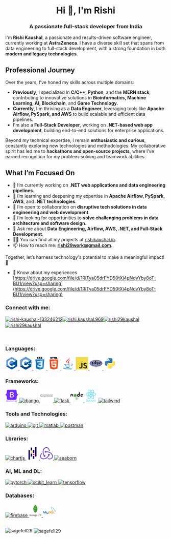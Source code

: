 <h1 align="center">Hi 👋, I'm Rishi</h1>
<h3 align="center">A passionate full-stack developer from India</h3>

I'm **Rishi Kaushal**, a passionate and results-driven software engineer, currently working at **AstraZeneca**. I have a diverse skill set that spans from data engineering to full-stack development, with a strong foundation in both **modern and legacy technologies**.

## Professional Journey

Over the years, I've honed my skills across multiple domains:

- **Previously**, I specialized in **C/C++, Python**, and the **MERN stack**, contributing to innovative solutions in **Bioinformatics, Machine Learning, AI, Blockchain**, and **Game Technology**.
- **Currently**, I'm thriving as a **Data Engineer**, leveraging tools like **Apache Airflow, PySpark, and AWS** to build scalable and efficient data pipelines.
- I'm also a **Full-Stack Developer**, working on **.NET-based web app development**, building end-to-end solutions for enterprise applications.

Beyond my technical expertise, I remain **enthusiastic and curious**, constantly exploring new technologies and methodologies. My collaborative spirit has led me to **hackathons and open-source projects**, where I’ve earned recognition for my problem-solving and teamwork abilities.

## What I’m Focused On

- 🔭 I’m currently working on **.NET web applications and data engineering pipelines**.
- 🌱 I’m learning and deepening my expertise in **Apache Airflow, PySpark, AWS**, and **.NET technologies**.
- 👯 I’m open to collaboration on **disruptive tech solutions in data engineering and web development**.
- 🤝 I’m looking for opportunities to **solve challenging problems in data architecture and software design**.
- 💬 Ask me about **Data Engineering, Airflow, AWS, .NET, and Full-Stack Development**.
- 👨‍💻 You can find all my projects at [rishikaushal.in](https://rishikaushal.in).
- 📫 How to reach me: **rishi29work@gmail.com**.

Together, let’s harness technology's potential to make a meaningful impact! 🚀

- 📄 Know about my experiences [https://drive.google.com/file/d/1RiTya05drFYD50tXj4pNdvYby8oT-BU1/view?usp=sharing](https://drive.google.com/file/d/1RiTya05drFYD50tXj4pNdvYby8oT-BU1/view?usp=sharing)

<h3 align="left">Connect with me:</h3>
<p align="left"><a href="https://linkedin.com/in/rishi-kaushal-133246212" target="blank"><img align="center" src="https://raw.githubusercontent.com/rahuldkjain/github-profile-readme-generator/master/src/images/icons/Social/linked-in-alt.svg" alt="rishi-kaushal-133246212" height="30" width="40" /></a><a href="https://fb.com/rishi.kaushal.969" target="blank"><img align="center" src="https://raw.githubusercontent.com/rahuldkjain/github-profile-readme-generator/master/src/images/icons/Social/facebook.svg" alt="rishi.kaushal.969" height="30" width="40" /></a><a href="https://www.hackerrank.com/rishi29kaushal" target="blank"><img align="center" src="https://raw.githubusercontent.com/rahuldkjain/github-profile-readme-generator/master/src/images/icons/Social/hackerrank.svg" alt="rishi29kaushal" height="30" width="40" /></a><a href="https://www.leetcode.com/rishi29kaushal" target="blank"><img align="center" src="https://raw.githubusercontent.com/rahuldkjain/github-profile-readme-generator/master/src/images/icons/Social/leet-code.svg" alt="rishi29kaushal" height="30" width="40" /></a></p>

<br />

<h3 align="left">Languages:</h3>
<a href="https://www.cprogramming.com/" target="_blank" rel="noreferrer"> <img src="https://raw.githubusercontent.com/devicons/devicon/master/icons/c/c-original.svg" alt="c" width="40" height="40"/> </a> <a href="https://www.w3schools.com/cpp/" target="_blank" rel="noreferrer"> <img src="https://raw.githubusercontent.com/devicons/devicon/master/icons/cplusplus/cplusplus-original.svg" alt="cplusplus" width="40" height="40"/> </a> <a href="https://www.w3schools.com/css/" target="_blank" rel="noreferrer"> <img src="https://raw.githubusercontent.com/devicons/devicon/master/icons/css3/css3-original-wordmark.svg" alt="css3" width="40" height="40"/> </a><a href="https://www.w3.org/html/" target="_blank" rel="noreferrer"> <img src="https://raw.githubusercontent.com/devicons/devicon/master/icons/html5/html5-original-wordmark.svg" alt="html5" width="40" height="40"/> </a> <a href="https://www.java.com" target="_blank" rel="noreferrer"> <img src="https://raw.githubusercontent.com/devicons/devicon/master/icons/java/java-original.svg" alt="java" width="40" height="40"/> </a><a href="https://developer.mozilla.org/en-US/docs/Web/JavaScript" target="_blank" rel="noreferrer"> <img src="https://raw.githubusercontent.com/devicons/devicon/master/icons/javascript/javascript-original.svg" alt="javascript" width="40" height="40"/> </a> <a href="https://www.php.net" target="_blank" rel="noreferrer"> <img src="https://raw.githubusercontent.com/devicons/devicon/master/icons/php/php-original.svg" alt="php" width="40" height="40"/> </a> <a href="https://www.python.org" target="_blank" rel="noreferrer"> <img src="https://raw.githubusercontent.com/devicons/devicon/master/icons/python/python-original.svg" alt="python" width="40" height="40"/> </a>

<h3 align="left">Frameworks:</h3>
<a href="https://getbootstrap.com" target="_blank" rel="noreferrer"> <img src="https://raw.githubusercontent.com/devicons/devicon/master/icons/bootstrap/bootstrap-plain-wordmark.svg" alt="bootstrap" width="40" height="40"/> </a> <a href="https://www.djangoproject.com/" target="_blank" rel="noreferrer"> <img src="https://cdn.worldvectorlogo.com/logos/django.svg" alt="django" width="40" height="40"/> </a> <a href="https://expressjs.com" target="_blank" rel="noreferrer"> <img src="https://raw.githubusercontent.com/devicons/devicon/master/icons/express/express-original-wordmark.svg" alt="express" width="40" height="40"/> </a><a href="https://flask.palletsprojects.com/" target="_blank" rel="noreferrer"> <img src="https://www.vectorlogo.zone/logos/pocoo_flask/pocoo_flask-icon.svg" alt="flask" width="40" height="40"/> </a> <a href="https://nodejs.org" target="_blank" rel="noreferrer"> <img src="https://raw.githubusercontent.com/devicons/devicon/master/icons/nodejs/nodejs-original-wordmark.svg" alt="nodejs" width="40" height="40"/> </a> <a href="https://reactjs.org/" target="_blank" rel="noreferrer"> <img src="https://raw.githubusercontent.com/devicons/devicon/master/icons/react/react-original-wordmark.svg" alt="react" width="40" height="40"/> </a> <a href="https://tailwindcss.com/" target="_blank" rel="noreferrer"> <img src="https://www.vectorlogo.zone/logos/tailwindcss/tailwindcss-icon.svg" alt="tailwind" width="40" height="40"/> </a>

<h3 align="left">Tools and Technologies:</h3>
<a href="https://www.arduino.cc/" target="_blank" rel="noreferrer"> <img src="https://cdn.worldvectorlogo.com/logos/arduino-1.svg" alt="arduino" width="40" height="40"/> </a><a href="https://git-scm.com/" target="_blank" rel="noreferrer"> <img src="https://www.vectorlogo.zone/logos/git-scm/git-scm-icon.svg" alt="git" width="40" height="40"/> </a> <a href="https://www.mathworks.com/" target="_blank" rel="noreferrer"> <img src="https://upload.wikimedia.org/wikipedia/commons/2/21/Matlab_Logo.png" alt="matlab" width="40" height="40"/> </a> <a href="https://postman.com" target="_blank" rel="noreferrer"> <img src="https://www.vectorlogo.zone/logos/getpostman/getpostman-icon.svg" alt="postman" width="40" height="40"/> </a>

<h3 align="left">Lbraries:</h3>
<a href="https://www.chartjs.org" target="_blank" rel="noreferrer"> <img src="https://www.chartjs.org/media/logo-title.svg" alt="chartjs" width="40" height="40"/> </a> <a href="https://pandas.pydata.org/" target="_blank" rel="noreferrer"> <img src="https://raw.githubusercontent.com/devicons/devicon/2ae2a900d2f041da66e950e4d48052658d850630/icons/pandas/pandas-original.svg" alt="pandas" width="40" height="40"/> </a> <a href="https://redux.js.org" target="_blank" rel="noreferrer"> <img src="https://raw.githubusercontent.com/devicons/devicon/master/icons/redux/redux-original.svg" alt="redux" width="40" height="40"/> </a> <a href="https://seaborn.pydata.org/" target="_blank" rel="noreferrer"> <img src="https://seaborn.pydata.org/_images/logo-mark-lightbg.svg" alt="seaborn" width="40" height="40"/> </a>

<h3 align="left">AI, ML and DL:</h3>
<a href="https://pytorch.org/" target="_blank" rel="noreferrer"> <img src="https://www.vectorlogo.zone/logos/pytorch/pytorch-icon.svg" alt="pytorch" width="40" height="40"/> </a> <a href="https://scikit-learn.org/" target="_blank" rel="noreferrer"> <img src="https://upload.wikimedia.org/wikipedia/commons/0/05/Scikit_learn_logo_small.svg" alt="scikit_learn" width="40" height="40"/> </a> <a href="https://www.tensorflow.org" target="_blank" rel="noreferrer"> <img src="https://www.vectorlogo.zone/logos/tensorflow/tensorflow-icon.svg" alt="tensorflow" width="40" height="40"/> </a>

<h3 align="left">Databases:</h3>
 <a href="https://firebase.google.com/" target="_blank" rel="noreferrer"> <img src="https://www.vectorlogo.zone/logos/firebase/firebase-icon.svg" alt="firebase" width="40" height="40"/> </a> <a href="https://www.mongodb.com/" target="_blank" rel="noreferrer"> <img src="https://raw.githubusercontent.com/devicons/devicon/master/icons/mongodb/mongodb-original-wordmark.svg" alt="mongodb" width="40" height="40"/> </a> <a href="https://www.mysql.com/" target="_blank" rel="noreferrer"> <img src="https://raw.githubusercontent.com/devicons/devicon/master/icons/mysql/mysql-original-wordmark.svg" alt="mysql" width="40" height="40"/> </a>

<br />
<br />

<p><img align="left" src="https://github-readme-stats.vercel.app/api/top-langs?username=sagefell29&show_icons=true&locale=en&layout=compact" alt="sagefell29" /></p><p>&nbsp;<img align="center" src="https://github-readme-stats.vercel.app/api?username=sagefell29&show_icons=true&locale=en" alt="sagefell29" /></p>
